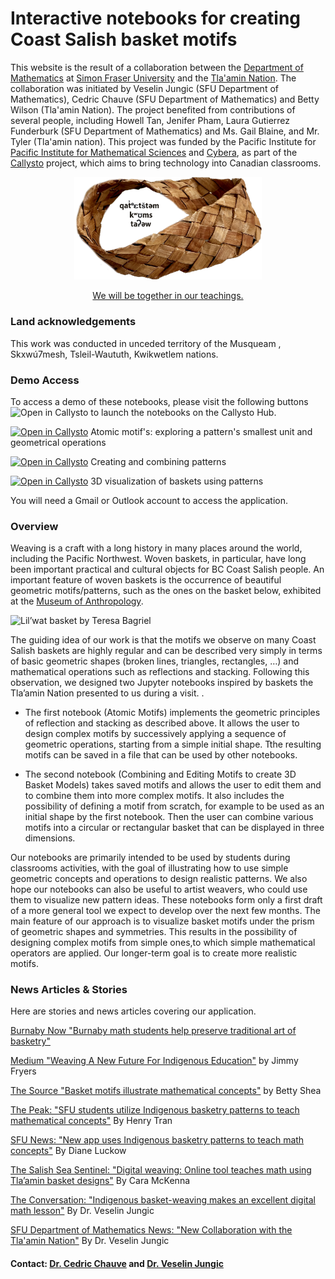 # Interactive notebooks for creating Coast Salish basket motifs

This website is the result of a collaboration between the <a href="http:/math.sfu.ca" target="_blank">Department of Mathematics</a>  at <a href="http://www.sfu.ca" target="_blank">Simon Fraser University</a> and the  <a href="http://www.tlaaminnation.com" target="_blank">Tla'amin Nation</a>. The collaboration was initiated by Veselin Jungic (SFU Department of Mathematics), Cedric Chauve (SFU Department of Mathematics) and Betty Wilson (Tla'amin Nation). The project benefited from contributions of several people, including Howell Tan, Jenifer Pham, Laura Gutierrez Funderburk (SFU Department of Mathematics) and Ms. Gail Blaine, and Mr. Tyler (Tla'amin nation). This project was funded by the Pacific Institute for <a href="https://www.pims.math.ca/" target="_blank">Pacific Institute for Mathematical Sciences</a> and <a href="https://www.cybera.ca/">Cybera</a>, as part of the <a href="https://callysto.ca/" target="_blank">Callysto</a> project, which aims to bring technology into Canadian classrooms.

<p align="center">
  <img src="./documentation/Mobius.png" width="300px">
</p>
<p align="center">
  <a href="https://vimeo.com/808497882">We will be together in our teachings.</a>
</p>

### Land acknowledgements

This work was conducted in unceded territory of the Musqueam , Skxwú7mesh, Tsleil-Waututh, Kwikwetlem nations.

### Demo Access

To access a demo of these notebooks, please visit the following buttons  <img src="https://raw.githubusercontent.com/callysto/curriculum-notebooks/master/open-in-callysto-button.svg?sanitize=true" width="123" height="24" alt="Open in Callysto"/> to launch the notebooks on the Callysto Hub.

<a href="http://tinyurl.com/r3vkdjd" target="_blank"><img src="https://raw.githubusercontent.com/callysto/curriculum-notebooks/master/open-in-callysto-button.svg?sanitize=true" width="123" height="24" alt="Open in Callysto"/></a> Atomic motif's: exploring a pattern's smallest unit and geometrical operations

<a href="http://tinyurl.com/y324w8eh" target="_blank"><img src="https://raw.githubusercontent.com/callysto/curriculum-notebooks/master/open-in-callysto-button.svg?sanitize=true" width="123" height="24" alt="Open in Callysto"/></a> Creating and combining patterns

<a href="http://tinyurl.com/ta9ufq7" target="_blank"><img src="https://raw.githubusercontent.com/callysto/curriculum-notebooks/master/open-in-callysto-button.svg?sanitize=true" width="123" height="24" alt="Open in Callysto"/></a> 3D visualization of baskets using patterns

You will need a Gmail or Outlook account to access the application.

### Overview

Weaving is a craft with a long history in many places around the world, including the Pacific Northwest. Woven baskets, in particular, have long been important practical and cultural objects for BC Coast Salish people. An important feature of woven baskets is the occurrence of beautiful geometric motifs/patterns, such as the ones on the basket below, exhibited at the <a href="https://moa.ubc.ca/" target="_blank">Museum of Anthropology</a>.


![](https://moa.ubc.ca/wp-content/uploads/2018/03/Basket-by-Theresa-Gabriel-Lil%E2%80%99wat.-Photo-by-Derek-Tan.jpg "Lil’wat basket by Teresa Bagriel")

The guiding idea of our work is that the motifs we observe on many Coast Salish baskets are highly regular and can be described very simply in terms of basic geometric shapes (broken lines, triangles, rectangles, …) and mathematical operations such as reflections and stacking. Following this observation, we designed two Jupyter notebooks inspired by baskets the Tla’amin Nation presented to us during a visit. .

* The first notebook (Atomic Motifs) implements the geometric principles of reflection and stacking as described above. It allows the user to design complex motifs by successively applying a sequence of geometric operations, starting from a simple initial shape. Tthe resulting motifs can be saved in a file that can be used by other notebooks.

* The second notebook (Combining and Editing Motifs to create 3D Basket Models) takes saved motifs and allows the user to edit them and to combine them into more complex motifs. It also includes the possibility of defining a motif from scratch, for example to be used as an initial shape by the first notebook. Then the user can combine various motifs into a circular or rectangular basket that can be displayed in three dimensions.

Our notebooks are primarily intended to be used by students during classrooms activities, with the goal of illustrating how to use simple geometric concepts and operations to design realistic patterns. We also hope our notebooks can also be useful to artist weavers, who could use them to visualize new pattern ideas. These notebooks form only a first draft of a more general tool we expect to develop over the next few months. The main feature of our approach is to visualize basket motifs under the prism of geometric shapes and symmetries. This results in the possibility of designing complex motifs from simple ones,to which simple mathematical operators are applied. Our longer-term goal is to create more realistic motifs.

### News Articles & Stories

Here are stories and news articles covering our application.

<a href="https://www.burnabynow.com/beta/news/burnaby-math-students-help-preserve-traditional-art-of-basketry-1.23575497" target="_blank">Burnaby Now "Burnaby math students help preserve traditional art of basketry"</a>

<a href="https://medium.com/pims-math/weaving-a-new-future-for-indigenous-education-2962937cccaa" target="_blank">Medium "Weaving A New Future For Indigenous Education"</a> by Jimmy Fryers

<a href="http://thelasource.com/en/2019/02/04/basket-motifs-illustrate-mathematical-concepts/?fbclid=IwAR16TTjVB0kF2QmfGLyJ_83EWK-3bP-tM0TMdwr16ebvtVdgFqGqLY4nLDg" target="_blank">The Source "Basket motifs illustrate mathematical concepts"</a> by  Betty Shea

<a href="https://the-peak.ca/2019/01/sfu-students-utilize-indigenous-basketry-patterns-to-teach-mathematical-concepts/" target="_blank">The Peak: "SFU students utilize Indigenous basketry patterns to teach mathematical concepts"</a> By Henry Tran

<a href="http://www.sfu.ca/sfunews/stories/2018/12/math-students-help-preserve-and-promote-traditional-basketry.html" target="_blank">SFU News: "New app uses Indigenous basketry patterns to teach math concepts"</a>  By Diane Luckow

<a href="https://salishseasentinel.ca/2019/02/digital-weaving-online-tool-teaches-math-using-tlaamin-basket-designs/">The Salish Sea Sentinel: "Digital weaving: Online tool teaches math using Tla’amin basket designs"</a> By Cara McKenna 

<a href="https://theconversation.com/indigenous-basket-weaving-makes-an-excellent-digital-math-lesson-110094" target="_blank">The Conversation: "Indigenous basket-weaving makes an excellent digital math lesson"</a>  By Dr. Veselin Jungic

<a href="https://www.sfu.ca/math/news---events/news-list/2018-news-stories/New-Collaboration-with-the-Tlaamin-Nation.html" target="_blank">SFU Department of Mathematics News: "New Collaboration with the Tla'amin Nation"</a> By Dr. Veselin Jungic

#### Contact: [Dr. Cedric Chauve](https://cchauve.github.io) and [Dr. Veselin Jungic](http://people.math.sfu.ca/~vjungic/)
